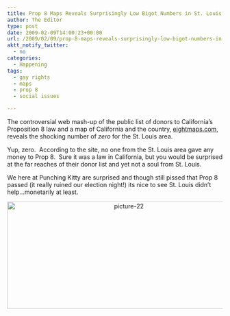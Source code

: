 ```yaml
---
title: Prop 8 Maps Reveals Surprisingly Low Bigot Numbers in St. Louis Area
author: The Editor
type: post
date: 2009-02-09T14:00:23+00:00
url: /2009/02/09/prop-8-maps-reveals-surprisingly-low-bigot-numbers-in-st-louis-area/
aktt_notify_twitter:
  - no
categories:
  - Happening
tags:
  - gay rights
  - maps
  - prop 8
  - social issues

---
```

The controversial web mash-up of the public list of donors to California&#8217;s Proposition 8 law and a map of California and the country, [eightmaps.com][1], reveals the shocking number of _zero_ for the St. Louis area.

Yup, zero.  According to the site, no one from the St. Louis area gave any money to Prop 8.  Sure it was a law in California, but you would be surprised at the far reaches of their donor list and yet not a soul from St. Louis.

We here at Punching Kitty are surprised and though still pissed that Prop 8 passed (it really ruined our election night!) its nice to see St. Louis didn&#8217;t help&#8230;monetarily at least.

<p style="text-align: center;">
  <a href="http://punchingkitty.com/wp-content/uploads/2009/02/picture-22.png"><img class="aligncenter size-large wp-image-425" title="picture-22" src="http://punchingkitty.com/wp-content/uploads/2009/02/picture-22-1024x464.png" alt="picture-22" width="553" height="250" srcset="http://media.punchingkitty.com/wordpress/2009/02/picture-22-1024x464.png 1024w, http://media.punchingkitty.com/wordpress/2009/02/picture-22-300x136.png 300w, http://media.punchingkitty.com/wordpress/2009/02/picture-22.png 1303w" sizes="(max-width: 553px) 100vw, 553px" /></a>
</p>

 [1]: http://www.eightmaps.com/